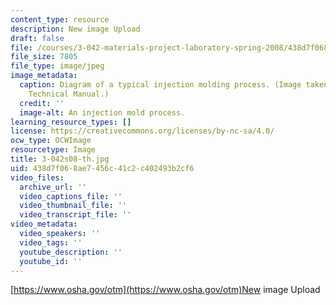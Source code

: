 ```yaml
---
content_type: resource
description: New image Upload
draft: false
file: /courses/3-042-materials-project-laboratory-spring-2008/438d7f068ae7456c41c2c402493b2cf6_3-042s08-th.jpg
file_size: 7805
file_type: image/jpeg
image_metadata:
  caption: Diagram of a typical injection molding process. (Image taken from the OSHA
    Technical Manual.)
  credit: ''
  image-alt: An injection mold process.
learning_resource_types: []
license: https://creativecommons.org/licenses/by-nc-sa/4.0/
ocw_type: OCWImage
resourcetype: Image
title: 3-042s08-th.jpg
uid: 438d7f06-8ae7-456c-41c2-c402493b2cf6
video_files:
  archive_url: ''
  video_captions_file: ''
  video_thumbnail_file: ''
  video_transcript_file: ''
video_metadata:
  video_speakers: ''
  video_tags: ''
  youtube_description: ''
  youtube_id: ''
---
```

[https://www.osha.gov/otm](https://www.osha.gov/otm)New image Upload